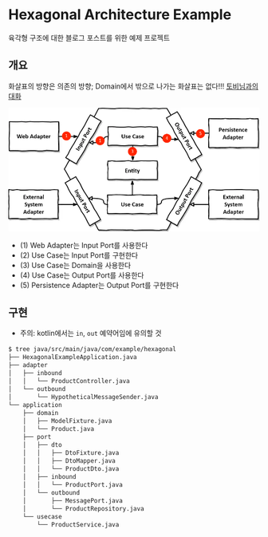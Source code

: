 # Hexagonal Architecture Example

육각형 구조에 대한 블로그 포스트를 위한 예제 프로젝트

## 개요

화살표의 방향은 의존의 방향; Domain에서 밖으로 나가는 화살표는 없다!!! [토비님과의 대화](https://www.facebook.com/tobyilee/posts/10226233229911751?comment_id=1336598547048666&reply_comment_id=266120746391633)

![](docs/hexagonal-architecture-commented.png)

- (1) Web Adapter는 Input Port를 사용한다
- (2) Use Case는 Input Port를 구현한다
- (3) Use Case는 Domain을 사용한다
- (4) Use Case는 Output Port를 사용한다
- (5) Persistence Adapter는 Output Port를 구현한다

## 구현

- 주의: kotlin에서는 `in`, `out` 예약어임에 유의할 것

```shell
$ tree java/src/main/java/com/example/hexagonal
├── HexagonalExampleApplication.java
├── adapter
│   ├── inbound
│   │   └── ProductController.java
│   └── outbound
│       └── HypotheticalMessageSender.java
└── application
    ├── domain
    │   ├── ModelFixture.java
    │   └── Product.java
    ├── port
    │   ├── dto
    │   │   ├── DtoFixture.java
    │   │   ├── DtoMapper.java
    │   │   └── ProductDto.java
    │   ├── inbound
    │   │   └── ProductPort.java
    │   └── outbound
    │       ├── MessagePort.java
    │       └── ProductRepository.java
    └── usecase
        └── ProductService.java
```
